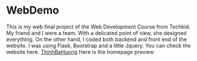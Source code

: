 # WebDemo

This is my web final project of the Web Development Course from Techkid. My friend and I were a team. With a delicated point of view, she designed everything. On the other hand, I coded both backend and front end of the website. I was using Flask, Bootstrap and a little Jquery.
You can check the website here.
[ThinhBaHuong](http://thinhbahuong.herokuapp.com/)
Here is the homepage preview
